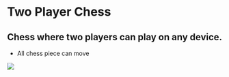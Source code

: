 # Two Player Chess
## Chess where two players can play on any device.

- All chess piece can move


<img src="https://github.com/sgadave/sgadave.github.io/blob/main/Screenshot_20221219-164815_Chrome.jpg"></img>
